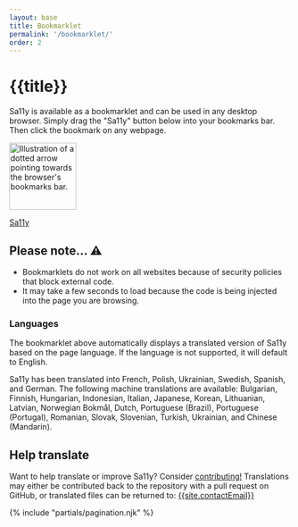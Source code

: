 ```yaml
---
layout: base
title: Bookmarklet
permalink: '/bookmarklet/'
order: 2
---
```


# {{title}}

Sa11y is available as a bookmarklet and can be used in any desktop browser. Simply drag the "Sa11y" button below into your bookmarks bar. Then click the bookmark on any webpage.

<img src="{{ '/images/curly-dotted-arrow.svg' | url }}" width="120px" alt="Illustration of a dotted arrow pointing towards the browser's bookmarks bar." class="p-1">
<p><a href="javascript:(function(){
      const sa11yDialog = document.getElementById(&quot;sa11y-csp&quot;);
      const sa11yScripts = document.querySelectorAll(&quot;script[src*='sa11y']&quot;);
      const createAlert = (message) => {
        const sa11yDialog = document.createElement(&quot;div&quot;);
        sa11yDialog.id = &quot;sa11y-csp&quot;;
        sa11yDialog.role = &quot;dialog&quot;;
        sa11yDialog.textContent = message;
        sa11yDialog.style.position = &quot;fixed&quot;;
        sa11yDialog.style.display = &quot;block&quot;;
        sa11yDialog.style.bottom = &quot;50px&quot;;
        sa11yDialog.style.right = &quot;50px&quot;;
        sa11yDialog.style.margin = &quot;auto 0&quot;;
        sa11yDialog.style.width = &quot;400px&quot;;
        sa11yDialog.style.zIndex = &quot;10000&quot;;
        sa11yDialog.style.padding = &quot;10px 80px 10px 10px&quot;;
        sa11yDialog.style.backgroundColor = &quot;#fff&quot;;
        sa11yDialog.style.border = &quot;5px solid #ff0000&quot;;
        sa11yDialog.style.fontWeight = &quot;bold&quot;;
        sa11yDialog.style.fontSize = &quot;17px&quot;;
        sa11yDialog.style.fontFamily = &quot;system-ui, sans-serif&quot;;
        sa11yDialog.style.boxShadow = &quot;0 0 20px 4px rgba(154,161,177,.15),0 4px 80px -8px rgba(36,40,47,.25),0 4px 4px -2px
        rgba(91,94,105,.15)&quot;;
        sa11yDialog.style.borderRadius = &quot;5px&quot;;
        sa11yDialog.setAttribute(&quot;role&quot;, &quot;alert&quot;);
        document.body.appendChild(sa11yDialog);
        const closeButton = document.createElement(&quot;button&quot;);
        closeButton.id = &quot;csp-close&quot;;
        closeButton.textContent = &quot;Close&quot;;
        closeButton.style.position = &quot;absolute&quot;;
        closeButton.style.top = &quot;10px&quot;;
        closeButton.style.color = &quot;#000&quot;;
        closeButton.style.right = &quot;10px&quot;;
        closeButton.style.padding = &quot;5px 10px&quot;;
        closeButton.style.backgroundColor = &quot;#f6f6f6&quot;;
        closeButton.style.border = &quot;2px solid #949494&quot;;
        closeButton.style.borderRadius = &quot;5px&quot;;
        closeButton.style.cursor = &quot;pointer&quot;;
        closeButton.style.fontSize = &quot;15px&quot;;
        sa11yDialog.appendChild(closeButton);
        closeButton.addEventListener(&quot;click&quot;, () => {
          sa11yDialog.remove();
        });
        const close = document.getElementById(&quot;csp-close&quot;);
        setTimeout(() => close.focus(), 300);
        document.addEventListener(&quot;keyup&quot;, (event) => {
          if (event.key === 'Escape') {
           sa11yDialog.remove();
          }
        });
      };
      const securityListener = () => {
        if (typeof sa11y === 'undefined') {
          createAlert('This website has a security policy that prevents Sa11y from working on its pages. Press Escape to dismiss this message.');
        }
      };
      const url = window.location.href;
      if (url.includes('bookmarklet') && url.includes('sa11y')) {
        createAlert('Drag the &quot;Sa11y&quot; button into your bookmarks bar. Then click the bookmark on any webpage.');
      } else if (sa11yDialog == null && sa11yScripts.length === 0) {
        const inject = document.createElement(&quot;script&quot;);
        inject.src = &quot;https://cdn.jsdelivr.net/gh/ryersondmp/sa11y@latest/bookmarklet/v2.js&quot;;
        document.body.appendChild(inject);
      } else {
        location.reload();
      }
      document.addEventListener(&quot;securitypolicyviolation&quot;, securityListener);
      setTimeout(() => document.removeEventListener(&quot;securitypolicyviolation&quot;, securityListener), 100);
  	})();" class="btn btn-lg btn-sa11y"><i class="bi bi-bookmark-fill"></i> Sa11y</a></p>

<h2 class="h4">Please note... ⚠️</h2>

- Bookmarklets do not work on all websites because of security policies that block external code.
- It may take a few seconds to load because the code is being injected into the page you are browsing.

### Languages
The bookmarklet above automatically displays a translated version of Sa11y based on the page language. If the language is not supported, it will default to English.

Sa11y has been translated into French, Polish, Ukrainian, Swedish, Spanish, and German. The following machine translations are available: Bulgarian, Finnish, Hungarian, Indonesian, Italian, Japanese, Korean, Lithuanian, Latvian, Norwegian Bokmål, Dutch, Portuguese (Brazil), Portuguese (Portugal), Romanian, Slovak, Slovenian, Turkish, Ukrainian, and Chinese (Mandarin).

## Help translate
Want to help translate or improve Sa11y? Consider [contributing!](https://github.com/ryersondmp/sa11y/blob/master/CONTRIBUTING.md) Translations may either be contributed back to the repository with a pull request on GitHub, or translated files can be returned to: [{{site.contactEmail}}](mailto:{{site.contactEmail}})


{% include "partials/pagination.njk" %}
